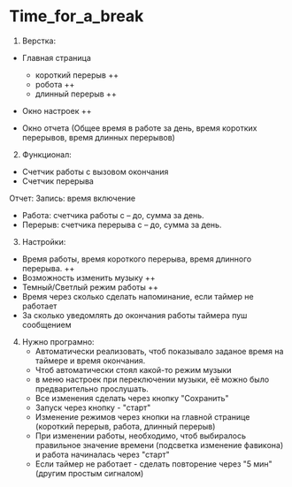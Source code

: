 # Time_for_a_break

1.	Верстка:
- Главная страница
  - короткий перерыв  ++
  - робота ++
  - длинный перерыв ++
 

- Окно настроек ++
- Окно отчета (Общее время в работе за день, время коротких перерывов, время длинных перерывов)

2.	Функционал:
- Счетчик работы с вызовом окончания
- Счетчик перерыва

Отчет: Запись: время включение
- Работа: счетчика работы с – до, сумма за день.
- Перерыв: счетчика перерыва с – до, сумма за день.

3.	Настройки:
- Время работы, время короткого перерыва, время длинного перерыва. ++
- Возможность изменить музыку  ++
- Темный/Светлый режим работы  ++
- Время через сколько сделать напоминание, если таймер не работает
- За сколько уведомлять до окончания работы таймера пуш сообщением

4. Нужно програмно: 
   - Автоматически реализовать, чтоб показывало заданое время на таймере и время окончания.
   - Чтоб автоматически стоял какой-то режим музыки
   - в меню настроек при переключении музыки, её можно было предварительно прослушать. 
   - Все изменения сделать через кнопку "Сохранить" 
   - Запуск через кнопку - "старт"
   - Изменение режимов через кнопки на главной странице (короткий перерыв, работа, длинный перерыв) 
   - При изменении работы, необходимо, чтоб выбиралось правильное значение времени (подсветка изменение фавикона) и работа начиналась через "старт"
   - Если таймер не работает - сделать повторение через "5 мин" (другим простым сигналом) 
